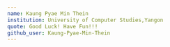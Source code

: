 ```yaml
---
name: Kaung Pyae Min Thein
institution: University of Computer Studies,Yangon
quote: Good Luck! Have Fun!!!
github_user: Kaung-Pyae-Min-Thein
---
```

